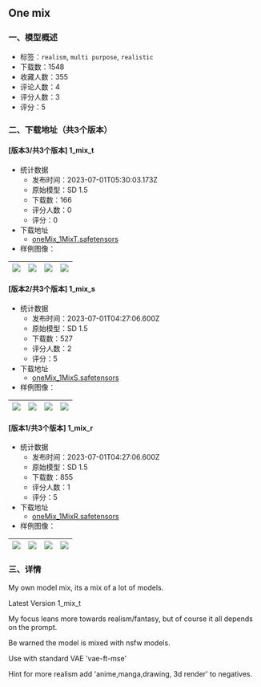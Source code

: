 ## One mix
### 一、模型概述

- 标签：`realism`, `multi purpose`, `realistic`
- 下载数：1548
- 收藏人数：355
- 评论人数：4
- 评分人数：3
- 评分：5

### 二、下载地址（共3个版本）

#### [版本3/共3个版本] 1_mix_t

- 统计数据
  - 发布时间：2023-07-01T05:30:03.173Z
  - 原始模型：SD 1.5
  - 下载数：166
  - 评分人数：0
  - 评分：0
- 下载地址
  - [oneMix_1MixT.safetensors](https://civitai.com/api/download/models/107695)
- 样例图像：

| <img src="https://image.civitai.com/xG1nkqKTMzGDvpLrqFT7WA/a2f59e53-737c-475a-aa02-73d10462129d/width=450/1353616.jpeg" /> | <img src="https://image.civitai.com/xG1nkqKTMzGDvpLrqFT7WA/7755cf1e-30fb-48a7-9b18-40c7cad00ec0/width=450/1353828.jpeg" /> | <img src="https://image.civitai.com/xG1nkqKTMzGDvpLrqFT7WA/bbc71fb3-a368-4041-9f20-ec9012a302f3/width=450/1353953.jpeg" /> | <img src="https://image.civitai.com/xG1nkqKTMzGDvpLrqFT7WA/def06760-1328-4b69-aedd-cfbd08436e29/width=450/1353625.jpeg" /> |
| ---- | ---- | ---- | ---- |

#### [版本2/共3个版本] 1_mix_s

- 统计数据
  - 发布时间：2023-07-01T04:27:06.600Z
  - 原始模型：SD 1.5
  - 下载数：527
  - 评分人数：2
  - 评分：5
- 下载地址
  - [oneMix_1MixS.safetensors](https://civitai.com/api/download/models/32513)
- 样例图像：

| <img src="https://image.civitai.com/xG1nkqKTMzGDvpLrqFT7WA/fc2fb13b-ed72-4652-32af-dfbf4e5bc700/width=450/370599.jpeg" /> | <img src="https://image.civitai.com/xG1nkqKTMzGDvpLrqFT7WA/032eafaa-ef4f-4497-587b-6599aba62900/width=450/370598.jpeg" /> | <img src="https://image.civitai.com/xG1nkqKTMzGDvpLrqFT7WA/02e102b7-cc98-4dc8-db43-e74b92bf4600/width=450/370597.jpeg" /> | <img src="https://image.civitai.com/xG1nkqKTMzGDvpLrqFT7WA/12df74e9-a2c4-4f53-145a-c7149b339e00/width=450/370596.jpeg" /> |
| ---- | ---- | ---- | ---- |

#### [版本1/共3个版本] 1_mix_r

- 统计数据
  - 发布时间：2023-07-01T04:27:06.600Z
  - 原始模型：SD 1.5
  - 下载数：855
  - 评分人数：1
  - 评分：5
- 下载地址
  - [oneMix_1MixR.safetensors](https://civitai.com/api/download/models/7921)
- 样例图像：

| <img src="https://image.civitai.com/xG1nkqKTMzGDvpLrqFT7WA/977920be-393a-47aa-9764-7ce12f76c200/width=450/74592.jpeg" /> | <img src="https://image.civitai.com/xG1nkqKTMzGDvpLrqFT7WA/6f735068-29e6-4c54-5def-b63b36362200/width=450/74594.jpeg" /> | <img src="https://image.civitai.com/xG1nkqKTMzGDvpLrqFT7WA/e88b0111-447d-459a-b21c-565631118800/width=450/91027.jpeg" /> | <img src="https://image.civitai.com/xG1nkqKTMzGDvpLrqFT7WA/be237176-f213-4f66-6597-4be656bf0d00/width=450/74591.jpeg" /> |
| ---- | ---- | ---- | ---- |


### 三、详情
<p>My own model mix, its a mix of a lot of models.</p><p>Latest Version 1_mix_t</p><p>My focus leans more towards realism/fantasy, but of course it all depends on the prompt.</p><p>Be warned the model is mixed with nsfw models.</p><p>Use with standard VAE 'vae-ft-mse'</p><p></p><p>Hint for more realism add 'anime,manga,drawing, 3d render' to negatives.</p>